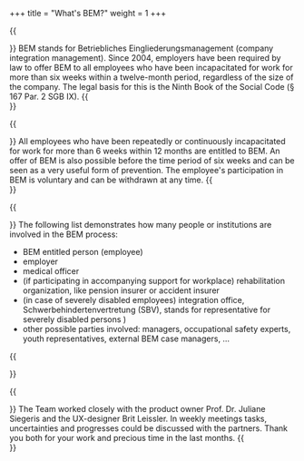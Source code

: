 +++ 
title = "What's BEM?"
weight = 1
+++

{{<section title="🤷‍♂️ What exactly does BEM stand for?">}}
BEM stands for Betriebliches Eingliederungsmanagement (company integration management). Since 2004, employers have been required by law to offer BEM to all employees who have been incapacitated for work for more than six weeks within a twelve-month period, regardless of the size of the company. The legal basis for this is the Ninth Book of the Social Code (§ 167 Par. 2 SGB IX).
{{</section>}}

{{<section title="🛠️ Who is entitled to BEM?">}}
All employees who have been repeatedly or continuously incapacitated for work for more than 6 weeks within 12 months are entitled to BEM. An offer of BEM is also possible before the time period of six weeks and can be seen as a very useful form of prevention. The employee's participation in BEM is voluntary and can be withdrawn at any time.
{{</section>}}

{{<section title="👤 Who is involved in the BEM process?">}}
The following list demonstrates how many people or institutions are involved in the BEM process:
- BEM entitled person (employee)
- employer
- medical officer
- (if participating in accompanying support for workplace) rehabilitation organization, like pension insurer or accident insurer
- (in case of severely disabled employees) integration office, Schwerbehindertenvertretung (SBV),  stands for representative for severely disabled persons ) 
- other possible parties involved: managers, occupational safety experts, youth representatives, external BEM case managers, …

{{</section>}}

{{<section title="🤝 The Partners">}}
The Team worked closely with the product owner Prof. Dr. Juliane Siegeris and the UX-designer Brit Leissler. In weekly meetings tasks, uncertainties and progresses could be discussed with the partners. Thank you both for your work and precious time in the last months. 
{{</section>}}